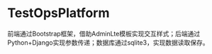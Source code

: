 # TestOpsPlatform
前端通过Bootstrap框架，借助AdminLte模板实现交互样式；后端通过Python+Django实现参数传递；数据库通过sqlite3，实现数据读取保存。
